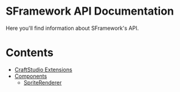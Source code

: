 # SFramework API Documentation
Here you'll find information about SFramework's API.

# Contents
- [CraftStudio Extensions](https://github.com/mitchwadair/sidescroller-framework/blob/master/doc/API/CraftStudio%20Extensions.md)
- [Components](https://github.com/mitchwadair/sidescroller-framework/tree/master/doc/API/Components)
  - [SpriteRenderer](https://github.com/mitchwadair/sidescroller-framework/blob/master/doc/API/Components/SpriteRenderer.md)
